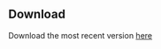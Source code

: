 ## Download
Download the most recent version [here](https://github.com/hermiteve/PaintRogue/releases)
